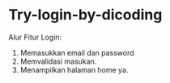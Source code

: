 # Try-login-by-dicoding

Alur Fitur Login:
1. Memasukkan email dan password
2. Memvalidasi masukan.
3. Menampilkan halaman home ya.
